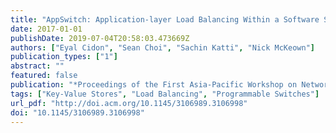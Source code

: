 ```yaml
---
title: "AppSwitch: Application-layer Load Balancing Within a Software Switch"
date: 2017-01-01
publishDate: 2019-07-04T20:58:03.473669Z
authors: ["Eyal Cidon", "Sean Choi", "Sachin Katti", "Nick McKeown"]
publication_types: ["1"]
abstract: ""
featured: false
publication: "*Proceedings of the First Asia-Pacific Workshop on Networking*"
tags: ["Key-Value Stores", "Load Balancing", "Programmable Switches"]
url_pdf: "http://doi.acm.org/10.1145/3106989.3106998"
doi: "10.1145/3106989.3106998"
---
```


